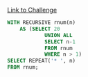 [Link to Challenge](https://www.hackerrank.com/challenges/draw-the-triangle/)

```sql
WITH RECURSIVE rnum(n)
    AS (SELECT 20
            UNION ALL
            SELECT n-1
            FROM rnum
            WHERE n > 1)
SELECT REPEAT('* ', n)
FROM rnum;
```
